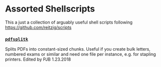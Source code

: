 Assorted Shellscripts
=======

This a just a collection of arguably useful shell scripts
following https://github.com/reitzig/scripts

### [`pdfsplitk`](https://github.com/akerbos/scripts/blob/master/pdfsplitk)

Splits PDFs into constant-sized chunks. Useful if you create bulk letters, numbered exams or similar and need one file per instance, e.g. for stapling printers. Edited by PJB 1.23.2018

